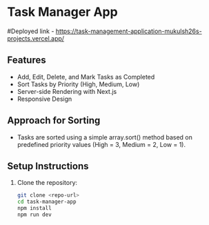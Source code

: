 # Task Manager App  

#Deployed link - https://task-management-application-mukulsh26s-projects.vercel.app/

## Features  
- Add, Edit, Delete, and Mark Tasks as Completed  
- Sort Tasks by Priority (High, Medium, Low)  
- Server-side Rendering with Next.js  
- Responsive Design  

## Approach for Sorting
- Tasks are sorted using a simple array.sort() method based on predefined priority values (High = 3, Medium = 2, Low = 1).

## Setup Instructions  
1. Clone the repository:  
   ```bash
   git clone <repo-url>
   cd task-manager-app
   npm install
   npm run dev
